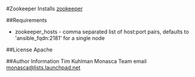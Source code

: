 #Zookeeper
Installs [zookeeper](http://zookeeper.apache.org/)

##Requirements
- zookeeper_hosts - comma separated list of host:port pairs, defaults to 'ansible_fqdn:2181' for a single node

##License
Apache

##Author Information
Tim Kuhlman
Monasca Team email monasca@lists.launchpad.net
